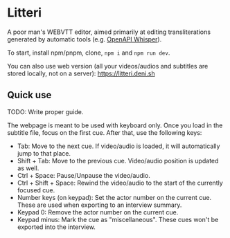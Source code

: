 # Litteri

A poor man's WEBVTT editor, aimed primarily at editing transliterations generated by automatic tools (e.g. [OpenAPI Whisper](https://github.com/openai/whisper)).

To start, install npm/pnpm, clone, `npm i` and `npm run dev`.

You can also use web version (all your videos/audios and subtitles are stored locally, not on a server): https://litteri.deni.sh

## Quick use

TODO: Write proper guide.

The webpage is meant to be used with keyboard only. Once you load in the subtitle file, focus on the first cue. After that, use the following keys:

* Tab: Move to the next cue. If video/audio is loaded, it will automatically jump to that place.
* Shift + Tab: Move to the previous cue. Video/audio position is updated as well.
* Ctrl + Space: Pause/Unpause the video/audio.
* Ctrl + Shift + Space: Rewind the video/audio to the start of the currently focused cue.
* Number keys (on keypad): Set the actor number on the current cue. These are used when exporting to an interview summary.
* Keypad 0: Remove the actor number on the current cue.
* Keypad minus: Mark the cue as "miscellaneous". These cues won't be exported into the interview.